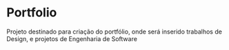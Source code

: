 # Portfolio

Projeto destinado para criação do portfólio, onde será inserido trabalhos de Design, e projetos de Engenharia de Software
